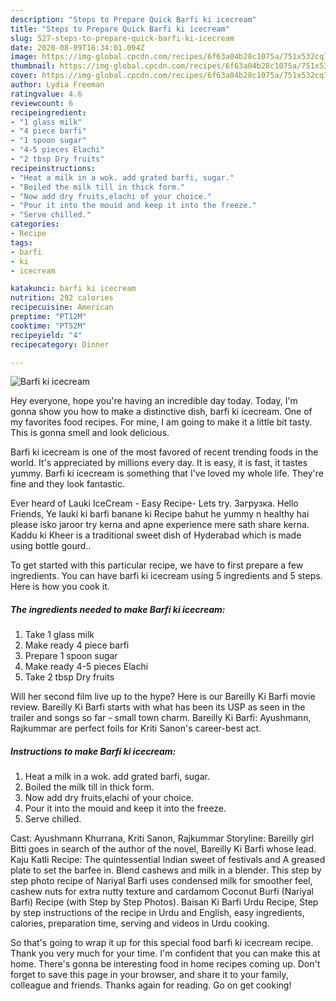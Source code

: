```yaml
---
description: "Steps to Prepare Quick Barfi ki icecream"
title: "Steps to Prepare Quick Barfi ki icecream"
slug: 527-steps-to-prepare-quick-barfi-ki-icecream
date: 2020-08-09T16:34:01.094Z
image: https://img-global.cpcdn.com/recipes/6f63a04b28c1075a/751x532cq70/barfi-ki-icecream-recipe-main-photo.jpg
thumbnail: https://img-global.cpcdn.com/recipes/6f63a04b28c1075a/751x532cq70/barfi-ki-icecream-recipe-main-photo.jpg
cover: https://img-global.cpcdn.com/recipes/6f63a04b28c1075a/751x532cq70/barfi-ki-icecream-recipe-main-photo.jpg
author: Lydia Freeman
ratingvalue: 4.6
reviewcount: 6
recipeingredient:
- "1 glass milk"
- "4 piece barfi"
- "1 spoon sugar"
- "4-5 pieces Elachi"
- "2 tbsp Dry fruits"
recipeinstructions:
- "Heat a milk in a wok. add grated barfi, sugar."
- "Boiled the milk till in thick form."
- "Now add dry fruits,elachi of your choice."
- "Pour it into the mouid and keep it into the freeze."
- "Serve chilled."
categories:
- Recipe
tags:
- barfi
- ki
- icecream

katakunci: barfi ki icecream 
nutrition: 292 calories
recipecuisine: American
preptime: "PT12M"
cooktime: "PT52M"
recipeyield: "4"
recipecategory: Dinner

---
```



![Barfi ki icecream](https://img-global.cpcdn.com/recipes/6f63a04b28c1075a/751x532cq70/barfi-ki-icecream-recipe-main-photo.jpg)

Hey everyone, hope you're having an incredible day today. Today, I'm gonna show you how to make a distinctive dish, barfi ki icecream. One of my favorites food recipes. For mine, I am going to make it a little bit tasty. This is gonna smell and look delicious.

Barfi ki icecream is one of the most favored of recent trending foods in the world. It's appreciated by millions every day. It is easy, it is fast, it tastes yummy. Barfi ki icecream is something that I've loved my whole life. They're fine and they look fantastic.

Ever heard of Lauki IceCream - Easy Recipe- Lets try. Загрузка. Hello Friends, Ye lauki ki barfi banane ki Recipe bahut he yummy n healthy hai please isko jaroor try kerna and apne experience mere sath share kerna. Kaddu ki Kheer is a traditional sweet dish of Hyderabad which is made using bottle gourd..


To get started with this particular recipe, we have to first prepare a few ingredients. You can have barfi ki icecream using 5 ingredients and 5 steps. Here is how you cook it.

<!--inarticleads1-->

##### The ingredients needed to make Barfi ki icecream:

1. Take 1 glass milk
1. Make ready 4 piece barfi
1. Prepare 1 spoon sugar
1. Make ready 4-5 pieces Elachi
1. Take 2 tbsp Dry fruits


Will her second film live up to the hype? Here is our Bareilly Ki Barfi movie review. Bareilly Ki Barfi starts with what has been its USP as seen in the trailer and songs so far - small town charm. Bareilly Ki Barfi: Ayushmann, Rajkummar are perfect foils for Kriti Sanon&#39;s career-best act. 

<!--inarticleads2-->

##### Instructions to make Barfi ki icecream:

1. Heat a milk in a wok. add grated barfi, sugar.
1. Boiled the milk till in thick form.
1. Now add dry fruits,elachi of your choice.
1. Pour it into the mouid and keep it into the freeze.
1. Serve chilled.


Cast: Ayushmann Khurrana, Kriti Sanon, Rajkummar Storyline: Bareilly girl Bitti goes in search of the author of the novel, Bareilly Ki Barfi whose lead. Kaju Katli Recipe: The quintessential Indian sweet of festivals and A greased plate to set the barfee in. Blend cashews and milk in a blender. This step by step photo recipe of Nariyal Barfi uses condensed milk for smoother feel, cashew nuts for extra nutty texture and cardamom Coconut Burfi (Nariyal Barfi) Recipe (with Step by Step Photos). Baisan Ki Barfi Urdu Recipe, Step by step instructions of the recipe in Urdu and English, easy ingredients, calories, preparation time, serving and videos in Urdu cooking. 

So that's going to wrap it up for this special food barfi ki icecream recipe. Thank you very much for your time. I'm confident that you can make this at home. There's gonna be interesting food in home recipes coming up. Don't forget to save this page in your browser, and share it to your family, colleague and friends. Thanks again for reading. Go on get cooking!
